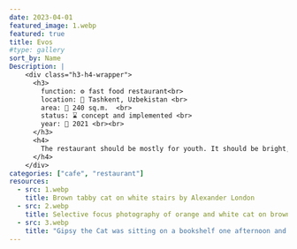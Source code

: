 ```yaml
---
date: 2023-04-01
featured_image: 1.webp
featured: true
title: Evos
#type: gallery
sort_by: Name
Description: |
    <div class="h3-h4-wrapper">
      <h3>
        function: ⚙️ fast food restaurant<br>
        location: 📍 Tashkent, Uzbekistan <br>
        area: 📐 240 sq.m.  <br>
        status: ⌛ concept and implemented <br>
        year: 📅 2021 <br><br>
      </h3>
      <h4>
        The restaurant should be mostly for youth. It should be bright, colourful and unusual. Also easy to clean, besause it is fast food. The country is enormous hot, so the materials mainly should be cold. Here, the first concept has different sitting types for different kind of audience. The bar counter where you can sit alone, capsules for 2 persons, sofas for big group of friends. Also modern rethinking of Uzbekistan's teahouse "chayhana" with pillows on magnets.
      </h4>
    </div>
categories: ["cafe", "restaurant"]
resources:
  - src: 1.webp
    title: Brown tabby cat on white stairs by Alexander London
  - src: 2.webp
    title: Selective focus photography of orange and white cat on brown table by Amber Kipp
  - src: 3.webp
    title: "Gipsy the Cat was sitting on a bookshelf one afternoon and just stared right at me, kinda saying: “Will you take a picture already?”"
---
```

